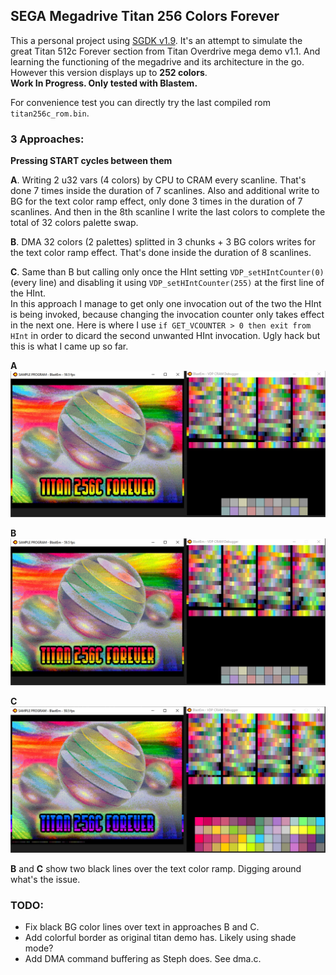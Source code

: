 ## SEGA Megadrive Titan 256 Colors Forever


This a personal project using [SGDK v1.9](https://github.com/Stephane-D/SGDK). 
It's an attempt to simulate the great Titan 512c Forever section from Titan Overdrive mega demo v1.1. 
And learning the functioning of the megadrive and its architecture in the go.  
However this version displays up to **252 colors**.  
**Work In Progress. Only tested with Blastem.**


For convenience test you can directly try the last compiled rom `titan256c_rom.bin`.


### 3 Approaches:  
**Pressing START cycles between them**  

**A**. Writing 2 u32 vars (4 colors) by CPU to CRAM every scanline. That's done 7 times inside the duration of 7 scanlines. 
Also and additional write to BG for the text color ramp effect, only done 3 times in the duration of 7 scanlines. 
And then in the 8th scanline I write the last colors to complete the total of 32 colors palette swap.


**B**. DMA 32 colors (2 palettes) splitted in 3 chunks + 3 BG colors writes for the text color ramp effect. 
That's done inside the duration of 8 scanlines.


**C**. Same than B but calling only once the HInt setting `VDP_setHIntCounter(0)` (every line) and disabling it using 
`VDP_setHIntCounter(255)` at the first line of the HInt.  
In this approach I manage to get only one invocation out of the two the HInt is being invoked, because changing the invocation 
counter only takes effect in the next one. Here is where I use `if GET_VCOUNTER > 0 then exit from HInt` in order to dicard 
the second unwanted HInt invocation. Ugly hack but this is what I came up so far.



**A**
![titan_cpu.jpg](screenshots/titan_cpu.jpg?raw=true "titan_cpu.jpg")


**B**
![titan_dma.jpg](screenshots/titan_dma.jpg?raw=true "titan_dma.jpg")


**C**
![titan_dma_onetime.jpg](screenshots/titan_dma_onetime.jpg?raw=true "titan_dma_onetime.jpg")


**B** and **C** show two black lines over the text color ramp. Digging around what's the issue.


### TODO:
- Fix black BG color lines over text in approaches B and C.
- Add colorful border as original titan demo has. Likely using shade mode?
- Add DMA command buffering as Steph does. See dma.c.